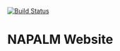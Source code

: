 [![Build Status](https://travis-ci.org/napalm-automation/napalm-automation.github.io.svg?branch=master)](https://travis-ci.org/napalm-automation/napalm-automation.github.io)

NAPALM Website
==============

